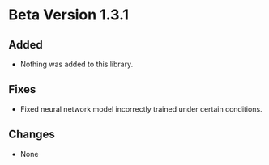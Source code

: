 # Beta Version 1.3.1

## Added

* Nothing was added to this library.

## Fixes

* Fixed neural network model incorrectly trained under certain conditions.

## Changes

* None
